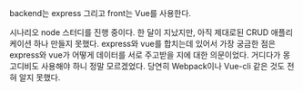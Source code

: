 backend는 express 그리고 front는 Vue를 사용한다.

시나리오
node 스터디를 진행 중이다. 한 달이 지났지만, 아직 제대로된 CRUD 애플리케이션 하나 만들지 못했다.
express와 vue를 합치는데 있어서 가장 궁금한 점은 express와 vue가 어떻게 데이터를 서로 주고받을 지에 대한 의문이었다. 거디다가 몽고디비도 사용해야 하니
정말 모르겠었다. 당연히 Webpack이나 Vue-cli 같은 것도 전혀 알지 못했다.
